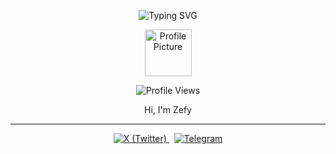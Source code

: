 <div align="center">

  <p align="center">
  <img src="https://readme-typing-svg.demolab.com/?lines=Welcome%20to%20Zefy%20GitHub%20&center=true&width=300&height=40&color=FFD700&vCenter=true&size=22" alt="Typing SVG">
</p>

<img src="https://github.com/github-copilot/chat/attachments/ae5df8da-7d44-45df-9561-b524e6bf4d56" width="75" alt="Profile Picture"/>



![Profile Views](https://visitor-badge.laobi.icu/badge?page_id=0xzefy.0xzefy)

Hi, I'm Zefy

---

<a href="https://x.com/0xzefy?t=5DkTQ1yamC6-azcziFxrbQ&s=09" target="_blank">
  <img src="https://img.shields.io/badge/X-24292f?style=plastic&logo=twitter&logoColor=white" alt="X (Twitter)">
</a>
&nbsp;
<a href="https://t.me/+y-0tSsKxHR1hYTI9" target="_blank">
  <img src="https://img.shields.io/badge/Telegram-191970?style=plastic&logo=telegram&logoColor=white" alt="Telegram">
</a>

</div>
